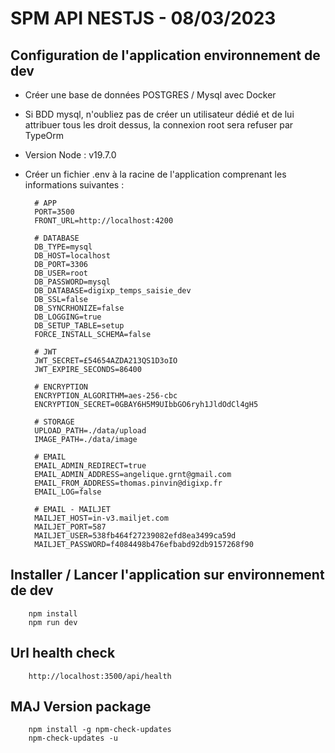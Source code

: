 # SPM API NESTJS - 08/03/2023

## Configuration de l'application environnement de dev
- Créer une base de données POSTGRES / Mysql avec Docker
- Si BDD mysql, n'oubliez pas de créer un utilisateur dédié et de lui attribuer tous les droit dessus, la connexion root sera refuser par TypeOrm
- Version Node : v19.7.0
- Créer un fichier .env à la racine de l'application comprenant les informations suivantes :

        # APP
        PORT=3500
        FRONT_URL=http://localhost:4200
        
        # DATABASE
        DB_TYPE=mysql
        DB_HOST=localhost
        DB_PORT=3306
        DB_USER=root
        DB_PASSWORD=mysql
        DB_DATABASE=digixp_temps_saisie_dev
        DB_SSL=false
        DB_SYNCRHONIZE=false
        DB_LOGGING=true
        DB_SETUP_TABLE=setup
        FORCE_INSTALL_SCHEMA=false

        # JWT
        JWT_SECRET=£54654AZDA213QS1D3oIO
        JWT_EXPIRE_SECONDS=86400

        # ENCRYPTION
        ENCRYPTION_ALGORITHM=aes-256-cbc
        ENCRYPTION_SECRET=0GBAY6H5M9UIbbGO6ryh1JldOdCl4gH5

        # STORAGE
        UPLOAD_PATH=./data/upload
        IMAGE_PATH=./data/image

        # EMAIL
        EMAIL_ADMIN_REDIRECT=true
        EMAIL_ADMIN_ADDRESS=angelique.grnt@gmail.com
        EMAIL_FROM_ADDRESS=thomas.pinvin@digixp.fr
        EMAIL_LOG=false

        # EMAIL - MAILJET
        MAILJET_HOST=in-v3.mailjet.com
        MAILJET_PORT=587
        MAILJET_USER=538fb464f27239082efd8ea3499ca59d
        MAILJET_PASSWORD=f4084498b476efbabd92db9157268f90

## Installer / Lancer l'application sur environnement de dev

        npm install
        npm run dev

## Url health check

        http://localhost:3500/api/health

## MAJ Version package
        
        npm install -g npm-check-updates
        npm-check-updates -u
